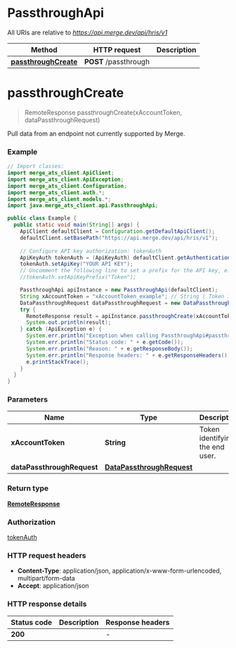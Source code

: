 # PassthroughApi

All URIs are relative to *https://api.merge.dev/api/hris/v1*

Method | HTTP request | Description
------------- | ------------- | -------------
[**passthroughCreate**](PassthroughApi.md#passthroughCreate) | **POST** /passthrough | 


<a name="passthroughCreate"></a>
# **passthroughCreate**
> RemoteResponse passthroughCreate(xAccountToken, dataPassthroughRequest)



Pull data from an endpoint not currently supported by Merge.

### Example
```java
// Import classes:
import merge_ats_client.ApiClient;
import merge_ats_client.ApiException;
import merge_ats_client.Configuration;
import merge_ats_client.auth.*;
import merge_ats_client.models.*;
import java.merge_ats_client.api.PassthroughApi;

public class Example {
  public static void main(String[] args) {
    ApiClient defaultClient = Configuration.getDefaultApiClient();
    defaultClient.setBasePath("https://api.merge.dev/api/hris/v1");
    
    // Configure API key authorization: tokenAuth
    ApiKeyAuth tokenAuth = (ApiKeyAuth) defaultClient.getAuthentication("tokenAuth");
    tokenAuth.setApiKey("YOUR API KEY");
    // Uncomment the following line to set a prefix for the API key, e.g. "Token" (defaults to null)
    //tokenAuth.setApiKeyPrefix("Token");

    PassthroughApi apiInstance = new PassthroughApi(defaultClient);
    String xAccountToken = "xAccountToken_example"; // String | Token identifying the end user.
    DataPassthroughRequest dataPassthroughRequest = new DataPassthroughRequest(); // DataPassthroughRequest | 
    try {
      RemoteResponse result = apiInstance.passthroughCreate(xAccountToken, dataPassthroughRequest);
      System.out.println(result);
    } catch (ApiException e) {
      System.err.println("Exception when calling PassthroughApi#passthroughCreate");
      System.err.println("Status code: " + e.getCode());
      System.err.println("Reason: " + e.getResponseBody());
      System.err.println("Response headers: " + e.getResponseHeaders());
      e.printStackTrace();
    }
  }
}
```

### Parameters

Name | Type | Description  | Notes
------------- | ------------- | ------------- | -------------
 **xAccountToken** | **String**| Token identifying the end user. |
 **dataPassthroughRequest** | [**DataPassthroughRequest**](DataPassthroughRequest.md)|  |

### Return type

[**RemoteResponse**](RemoteResponse.md)

### Authorization

[tokenAuth](../README.md#tokenAuth)

### HTTP request headers

 - **Content-Type**: application/json, application/x-www-form-urlencoded, multipart/form-data
 - **Accept**: application/json

### HTTP response details
| Status code | Description | Response headers |
|-------------|-------------|------------------|
**200** |  |  -  |

